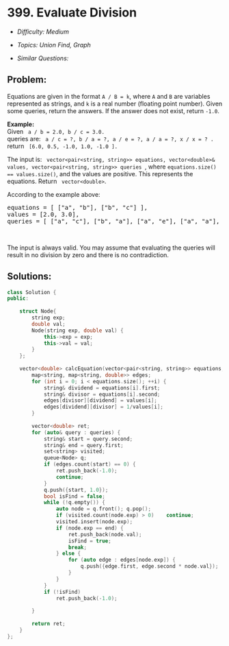 # 399. Evaluate Division

* *Difficulty: Medium*

* *Topics: Union Find, Graph*

* *Similar Questions:*

## Problem:

<p>Equations are given in the format <code>A / B = k</code>, where <code>A</code> and <code>B</code> are variables represented as strings, and <code>k</code> is a real number (floating point number). Given some queries, return the answers. If the answer does not exist, return <code>-1.0</code>.</p>

<p><b>Example:</b><br />
Given <code> a / b = 2.0, b / c = 3.0.</code><br />
queries are: <code> a / c = ?, b / a = ?, a / e = ?, a / a = ?, x / x = ? .</code><br />
return <code> [6.0, 0.5, -1.0, 1.0, -1.0 ].</code></p>

<p>The input is: <code> vector&lt;pair&lt;string, string&gt;&gt; equations, vector&lt;double&gt;&amp; values, vector&lt;pair&lt;string, string&gt;&gt; queries </code>, where <code>equations.size() == values.size()</code>, and the values are positive. This represents the equations. Return <code> vector&lt;double&gt;</code>.</p>

<p>According to the example above:</p>

<pre>
equations = [ [&quot;a&quot;, &quot;b&quot;], [&quot;b&quot;, &quot;c&quot;] ],
values = [2.0, 3.0],
queries = [ [&quot;a&quot;, &quot;c&quot;], [&quot;b&quot;, &quot;a&quot;], [&quot;a&quot;, &quot;e&quot;], [&quot;a&quot;, &quot;a&quot;], [&quot;x&quot;, &quot;x&quot;] ]. </pre>

<p>&nbsp;</p>

<p>The input is always valid. You may assume that evaluating the queries will result in no division by zero and there is no contradiction.</p>

## Solutions:

```c++
class Solution {
public:
    
    struct Node{
        string exp;
        double val;
        Node(string exp, double val) {
            this->exp = exp;
            this->val = val;
        }
    };
    
    vector<double> calcEquation(vector<pair<string, string>> equations, vector<double>& values, vector<pair<string, string>> queries) {
        map<string, map<string, double>> edges;
        for (int i = 0; i < equations.size(); ++i) {
            string& dividend = equations[i].first;
            string& divisor = equations[i].second;
            edges[divisor][dividend] = values[i];
            edges[dividend][divisor] = 1/values[i];
        }
        
        vector<double> ret;
        for (auto& query : queries) {
            string& start = query.second;
            string& end = query.first;
            set<string> visited;
            queue<Node> q;
            if (edges.count(start) == 0) {
                ret.push_back(-1.0);
                continue;
            }
            q.push({start, 1.0});
            bool isFind = false;
            while (!q.empty()) {
                auto node = q.front(); q.pop();
                if (visited.count(node.exp) > 0)    continue;
                visited.insert(node.exp);
                if (node.exp == end) {
                    ret.push_back(node.val);
                    isFind = true;
                    break;
                } else {
                    for (auto edge : edges[node.exp]) {
                        q.push({edge.first, edge.second * node.val});
                    }
                }
            }
            if (!isFind)
                ret.push_back(-1.0);
            
        }
        
        return ret;
    }
};
```
